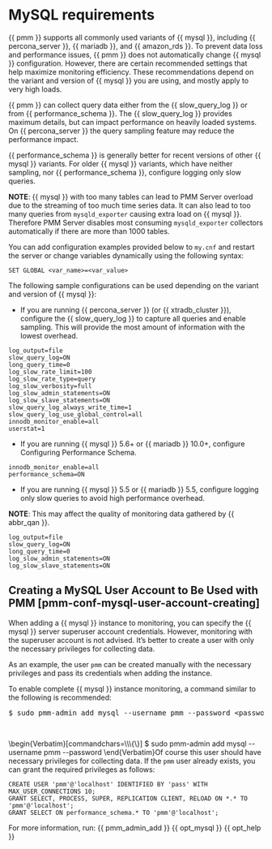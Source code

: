 # MySQL requirements

{{ pmm }} supports all commonly used variants of {{ mysql }}, including
{{ percona_server }}, {{ mariadb }}, and {{ amazon_rds }}.  To prevent data loss and
performance issues, {{ pmm }} does not automatically change {{ mysql }} configuration.
However, there are certain recommended settings that help maximize monitoring
efficiency. These recommendations depend on the variant and version of {{ mysql }}
you are using, and mostly apply to very high loads.

{{ pmm }} can collect query data either from the {{ slow_query_log }} or from
{{ performance_schema }}.  The {{ slow_query_log }} provides maximum details, but can
impact performance on heavily loaded systems. On {{ percona_server }} the query
sampling feature may reduce the performance impact.

{{ performance_schema }} is generally better for recent versions of other {{ mysql }}
variants. For older {{ mysql }} variants, which have neither sampling, nor
{{ performance_schema }}, configure logging only slow queries.

**NOTE**: {{ mysql }} with too many tables can lead to PMM Server overload due to the
streaming of too much time series data. It can also lead to too many queries
from `mysqld_exporter` causing extra load on {{ mysql }}. Therefore PMM Server
disables most consuming `mysqld_exporter` collectors automatically if
there are more than 1000 tables.

You can add configuration examples provided below to `my.cnf` and
restart the server or change variables dynamically using the following syntax:

```
SET GLOBAL <var_name>=<var_value>
```

The following sample configurations can be used depending on the variant and
version of {{ mysql }}:


* If you are running {{ percona_server }} (or {{ xtradb_cluster }}), configure the
{{ slow_query_log }} to capture all queries and enable sampling. This will
provide the most amount of information with the lowest overhead.

```
log_output=file
slow_query_log=ON
long_query_time=0
log_slow_rate_limit=100
log_slow_rate_type=query
log_slow_verbosity=full
log_slow_admin_statements=ON
log_slow_slave_statements=ON
slow_query_log_always_write_time=1
slow_query_log_use_global_control=all
innodb_monitor_enable=all
userstat=1
```


* If you are running {{ mysql }} 5.6+ or {{ mariadb }} 10.0+, configure
Configuring Performance Schema.

```
innodb_monitor_enable=all
performance_schema=ON
```


* If you are running {{ mysql }} 5.5 or {{ mariadb }} 5.5, configure logging only slow
queries to avoid high performance overhead.

**NOTE**: This may affect the quality of monitoring data gathered by
{{ abbr_qan }}.

```
log_output=file
slow_query_log=ON
long_query_time=0
log_slow_admin_statements=ON
log_slow_slave_statements=ON
```

## Creating a MySQL User Account to Be Used with PMM [pmm-conf-mysql-user-account-creating]

When adding a {{ mysql }} instance to monitoring, you can specify the {{ mysql }}
server superuser account credentials.  However, monitoring with the superuser
account is not advised. It’s better to create a user with only the necessary
privileges for collecting data.

As an example, the user `pmm` can be created manually with the necessary
privileges and pass its credentials when adding the instance.

To enable complete {{ mysql }} instance monitoring, a command similar to the
following is recommended:

<pre class="highlight"><style type="text/css">
span.prompt1:before {
  content: "$ ";
}
</style><span class="prompt1">sudo pmm-admin add mysql --username pmm --password &lt;password&gt;</span>
</pre>\\begin{Verbatim}[commandchars=\\\\\\{\\}]
$ sudo pmm-admin add mysql --username pmm --password <password>
\\end{Verbatim}Of course this user should have necessary privileges for collecting data. If
the `pmm` user already exists, you can grant the required privileges as
follows:

```
CREATE USER 'pmm'@'localhost' IDENTIFIED BY 'pass' WITH MAX_USER_CONNECTIONS 10;
GRANT SELECT, PROCESS, SUPER, REPLICATION CLIENT, RELOAD ON *.* TO 'pmm'@'localhost';
GRANT SELECT ON performance_schema.* TO 'pmm'@'localhost';
```

For more information, run:
{{ pmm_admin_add }}
{{ opt_mysql }}
{{ opt_help }}
